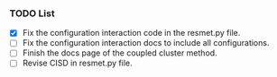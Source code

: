 ### TODO List

- [x] Fix the configuration interaction code in the resmet.py file.
- [ ] Fix the configuration interaction docs to include all configurations.
- [ ] Finish the docs page of the coupled cluster method.
- [ ] Revise CISD in resmet.py file.
